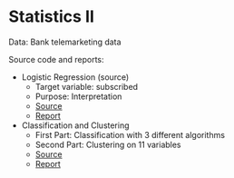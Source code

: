 # Statistics II

Data: Bank telemarketing data

Source code and reports:

- Logistic Regression (source)
    - Target variable: subscribed
    - Purpose: Interpretation
    - [Source](./model_interpretation/p2822124.r)
    - [Report](./model_interpretation/p2822124.pdf)
- Classification and Clustering
    - First Part: Classification with 3 different algorithms
    - Second Part: Clustering on 11 variables
    - [Source](./classification_clustering/p2822124.r)
    - [Report](./classification_clustering/p2822124.pdf)